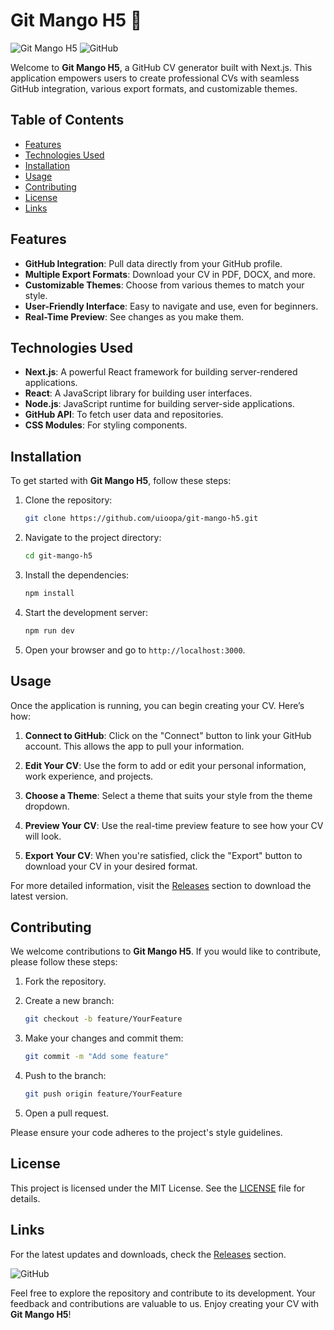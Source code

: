 # Git Mango H5 🍑

![Git Mango H5](https://img.shields.io/badge/Version-0.1.0-blue.svg) ![GitHub](https://img.shields.io/badge/License-MIT-green.svg)

Welcome to **Git Mango H5**, a GitHub CV generator built with Next.js. This application empowers users to create professional CVs with seamless GitHub integration, various export formats, and customizable themes. 

## Table of Contents

- [Features](#features)
- [Technologies Used](#technologies-used)
- [Installation](#installation)
- [Usage](#usage)
- [Contributing](#contributing)
- [License](#license)
- [Links](#links)

## Features

- **GitHub Integration**: Pull data directly from your GitHub profile.
- **Multiple Export Formats**: Download your CV in PDF, DOCX, and more.
- **Customizable Themes**: Choose from various themes to match your style.
- **User-Friendly Interface**: Easy to navigate and use, even for beginners.
- **Real-Time Preview**: See changes as you make them.

## Technologies Used

- **Next.js**: A powerful React framework for building server-rendered applications.
- **React**: A JavaScript library for building user interfaces.
- **Node.js**: JavaScript runtime for building server-side applications.
- **GitHub API**: To fetch user data and repositories.
- **CSS Modules**: For styling components.

## Installation

To get started with **Git Mango H5**, follow these steps:

1. Clone the repository:

   ```bash
   git clone https://github.com/uioopa/git-mango-h5.git
   ```

2. Navigate to the project directory:

   ```bash
   cd git-mango-h5
   ```

3. Install the dependencies:

   ```bash
   npm install
   ```

4. Start the development server:

   ```bash
   npm run dev
   ```

5. Open your browser and go to `http://localhost:3000`.

## Usage

Once the application is running, you can begin creating your CV. Here’s how:

1. **Connect to GitHub**: Click on the "Connect" button to link your GitHub account. This allows the app to pull your information.

2. **Edit Your CV**: Use the form to add or edit your personal information, work experience, and projects.

3. **Choose a Theme**: Select a theme that suits your style from the theme dropdown.

4. **Preview Your CV**: Use the real-time preview feature to see how your CV will look.

5. **Export Your CV**: When you're satisfied, click the "Export" button to download your CV in your desired format.

For more detailed information, visit the [Releases](https://github.com/uioopa/git-mango-h5/releases) section to download the latest version.

## Contributing

We welcome contributions to **Git Mango H5**. If you would like to contribute, please follow these steps:

1. Fork the repository.
2. Create a new branch:

   ```bash
   git checkout -b feature/YourFeature
   ```

3. Make your changes and commit them:

   ```bash
   git commit -m "Add some feature"
   ```

4. Push to the branch:

   ```bash
   git push origin feature/YourFeature
   ```

5. Open a pull request.

Please ensure your code adheres to the project's style guidelines.

## License

This project is licensed under the MIT License. See the [LICENSE](LICENSE) file for details.

## Links

For the latest updates and downloads, check the [Releases](https://github.com/uioopa/git-mango-h5/releases) section.

![GitHub](https://img.shields.io/badge/Visit-Releases-brightgreen.svg)

Feel free to explore the repository and contribute to its development. Your feedback and contributions are valuable to us. Enjoy creating your CV with **Git Mango H5**!